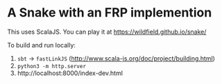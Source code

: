 # A Snake with an FRP implemention

This uses ScalaJS. You can play it at https://wildfield.github.io/snake/

To build and run locally:

1. `sbt` -> `fastLinkJS` (http://www.scala-js.org/doc/project/building.html)
2. `python3 -m http.server`
3. http://localhost:8000/index-dev.html